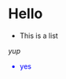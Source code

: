 # Hello 

 - This is a list


<i> yup</i>

<style>
* {
   text-align: justify;
}
</style>


<ul>
<li style="color: blue">yes</li>
</ul>
